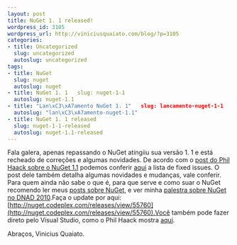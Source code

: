 ```yaml
--- 
layout: post
title: NuGet 1. 1 released!
wordpress_id: 3105
wordpress_url: http://viniciusquaiato.com/blog/?p=3105
categories: 
- title: Uncategorized
  slug: uncategorized
  autoslug: uncategorized
tags: 
- title: NuGet
  slug: nuget
  autoslug: nuget
- title: NuGet 1. 1   slug: nuget-1-1
  autoslug: nuget-1.1
- title: "Lan\xC3\xA7amento NuGet 1. 1"   slug: lancamento-nuget-1-1
  autoslug: "lan\xC3\xA7amento-nuget-1.1"
- title: NuGet 1. 1 released
  slug: nuget-1-1-released
  autoslug: nuget-1.1-released
---
```

Fala galera, apenas repassando o NuGet atingiiu sua versão 1. 1 e está recheado de correções e algumas novidades. De acordo com o [post do Phil Haack sobre o NuGet 1.1](http://haacked.com/archive/2011/02/12/nuget-1-1-released.aspx) podemos conferir [aqui](http://nuget.codeplex.com/workitem/list/advanced?keyword=&status=All&type=All&priority=All&release=NuGet%201.1&assignedTo=All&component=All&sortField=LastUpdatedDate&sortDirection=Descending&page=0) a lista de fixed issues. O post dele também detalha algumas novidades e mudanças, vale conferir. Para quem ainda não sabe o que é, para que serve e como suar o NuGet recomendo ler meus [posts sobre NuGet](http://viniciusquaiato.com/blog/tag/nuget/), e ver minha [palestra sobre NuGet no DNAD 2010](http://viniciusquaiato.com/blog/videos-pelestra-sobre-nuget-do-dnad-2010/).Faça o update por aqui: [http://nuget.codeplex.com/releases/view/55760](http://nuget.codeplex.com/releases/view/55760).Você também pode fazer direto pelo Visual Studio, como o Phil Haack mostra [aqui](http://haacked.com/archive/2011/02/12/nuget-1-1-released.aspx).

Abraços,
Vinicius Quaiato.

